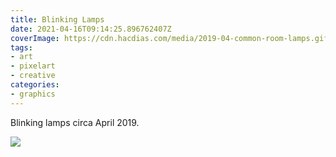 ```yaml
---
title: Blinking Lamps
date: 2021-04-16T09:14:25.896762407Z
coverImage: https://cdn.hacdias.com/media/2019-04-common-room-lamps.gif
tags:
- art
- pixelart
- creative
categories:
- graphics
---
```


Blinking lamps circa April 2019.

![](https://cdn.hacdias.com/media/2019-04-common-room-lamps.gif?class=fw)
